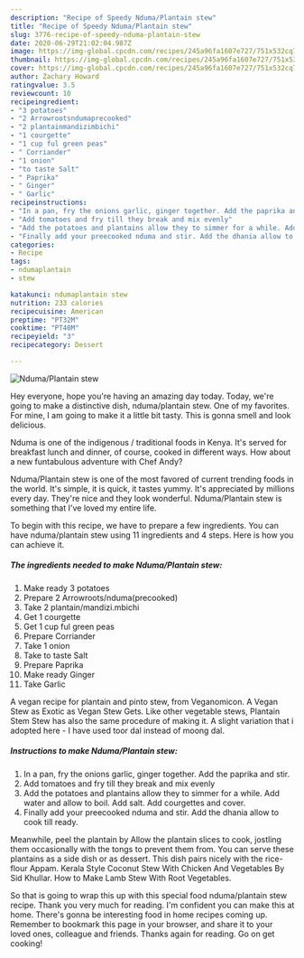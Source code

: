 ```yaml
---
description: "Recipe of Speedy Nduma/Plantain stew"
title: "Recipe of Speedy Nduma/Plantain stew"
slug: 3776-recipe-of-speedy-nduma-plantain-stew
date: 2020-06-29T21:02:04.987Z
image: https://img-global.cpcdn.com/recipes/245a96fa1607e727/751x532cq70/ndumaplantain-stew-recipe-main-photo.jpg
thumbnail: https://img-global.cpcdn.com/recipes/245a96fa1607e727/751x532cq70/ndumaplantain-stew-recipe-main-photo.jpg
cover: https://img-global.cpcdn.com/recipes/245a96fa1607e727/751x532cq70/ndumaplantain-stew-recipe-main-photo.jpg
author: Zachary Howard
ratingvalue: 3.5
reviewcount: 10
recipeingredient:
- "3 potatoes"
- "2 Arrowrootsndumaprecooked"
- "2 plantainmandizimbichi"
- "1 courgette"
- "1 cup ful green peas"
- " Corriander"
- "1 onion"
- "to taste Salt"
- " Paprika"
- " Ginger"
- " Garlic"
recipeinstructions:
- "In a pan, fry the onions garlic, ginger together. Add the paprika and stir."
- "Add tomatoes and fry till they break and mix evenly"
- "Add the potatoes and plantains allow they to simmer for a while. Add water and allow to boil. Add salt. Add courgettes and cover."
- "Finally add your preecooked nduma and stir. Add the dhania allow to cook till ready."
categories:
- Recipe
tags:
- ndumaplantain
- stew

katakunci: ndumaplantain stew 
nutrition: 233 calories
recipecuisine: American
preptime: "PT32M"
cooktime: "PT40M"
recipeyield: "3"
recipecategory: Dessert

---
```



![Nduma/Plantain stew](https://img-global.cpcdn.com/recipes/245a96fa1607e727/751x532cq70/ndumaplantain-stew-recipe-main-photo.jpg)

Hey everyone, hope you're having an amazing day today. Today, we're going to make a distinctive dish, nduma/plantain stew. One of my favorites. For mine, I am going to make it a little bit tasty. This is gonna smell and look delicious.

Nduma is one of the indigenous / traditional foods in Kenya. It&#39;s served for breakfast lunch and dinner, of course, cooked in different ways. How about a new funtabulous adventure with Chef Andy?

Nduma/Plantain stew is one of the most favored of current trending foods in the world. It's simple, it is quick, it tastes yummy. It's appreciated by millions every day. They're nice and they look wonderful. Nduma/Plantain stew is something that I've loved my entire life.


To begin with this recipe, we have to prepare a few ingredients. You can have nduma/plantain stew using 11 ingredients and 4 steps. Here is how you can achieve it.

<!--inarticleads1-->

##### The ingredients needed to make Nduma/Plantain stew:

1. Make ready 3 potatoes
1. Prepare 2 Arrowroots/nduma(precooked)
1. Take 2 plantain/mandizi.mbichi
1. Get 1 courgette
1. Get 1 cup ful green peas
1. Prepare  Corriander
1. Take 1 onion
1. Take to taste Salt
1. Prepare  Paprika
1. Make ready  Ginger
1. Take  Garlic


A vegan recipe for plantain and pinto stew, from Veganomicon. A Vegan Stew as Exotic as Vegan Stew Gets. Like other vegetable stews, Plantain Stem Stew has also the same procedure of making it. A slight variation that i adopted here - I have used toor dal instead of moong dal. 

<!--inarticleads2-->

##### Instructions to make Nduma/Plantain stew:

1. In a pan, fry the onions garlic, ginger together. Add the paprika and stir.
1. Add tomatoes and fry till they break and mix evenly
1. Add the potatoes and plantains allow they to simmer for a while. Add water and allow to boil. Add salt. Add courgettes and cover.
1. Finally add your preecooked nduma and stir. Add the dhania allow to cook till ready.


Meanwhile, peel the plantain by Allow the plantain slices to cook, jostling them occasionally with the tongs to prevent them from. You can serve these plantains as a side dish or as dessert. This dish pairs nicely with the rice-flour Appam. Kerala Style Coconut Stew With Chicken And Vegetables By Sid Khullar. How to Make Lamb Stew With Root Vegetables. 

So that is going to wrap this up with this special food nduma/plantain stew recipe. Thank you very much for reading. I'm confident you can make this at home. There's gonna be interesting food in home recipes coming up. Remember to bookmark this page in your browser, and share it to your loved ones, colleague and friends. Thanks again for reading. Go on get cooking!
